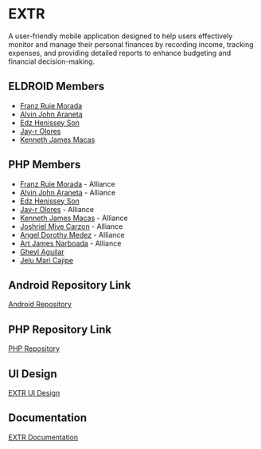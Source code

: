 # EXTR
 A user-friendly mobile application designed to help users effectively monitor and manage their personal finances by recording income, tracking expenses, and providing detailed reports to enhance budgeting and financial decision-making.

## ELDROID Members
- [Franz Ruie Morada](https://www.github.com/UnusualRuWei)
- [Alvin John Araneta](https://www.github.com/ajiwnl)
- [Edz Henissey Son](https://www.github.com/edzzson)
- [Jay-r Olores](https://github.com/jayr-olores)
- [Kenneth James Macas](https://github.com/soliken1)

## PHP Members
- [Franz Ruie Morada](https://www.github.com/UnusualRuWei) - Alliance
- [Alvin John Araneta](https://www.github.com/ajiwnl) - Alliance
- [Edz Henissey Son](https://www.github.com/edzzson) 
- [Jay-r Olores](https://github.com/jayr-olores) - Alliance
- [Kenneth James Macas](https://github.com/soliken1) - Alliance
- [Joshriel Mive Carzon]() - Alliance
- [Angel Dorothy Medez]() - Alliance
- [Art James Narboada]() - Alliance
- [Gheyl Aguilar]()
- [Jelu Mari Cajipe]() 

## Android Repository Link
[Android Repository](https://github.com/ajiwnl/ELDROID_EXTR_730FRI)

## PHP Repository Link
[PHP Repository]()

## UI Design
[EXTR UI Design](https://www.figma.com/design/mmyOXxq06WnneADJIHGHWI/Expense-Tracker-Mobile?node-id=0-1&t=75P8iLZ9YfnCpkOZ-1)

## Documentation
[EXTR Documentation](https://docs.google.com/document/d/13_XFvjMy-EvWEGbCuuIFWNnsSVNGCSdF-5YcDfk65iY/edit?usp=sharing)
